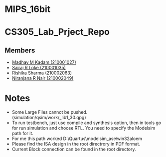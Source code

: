 # MIPS_16bit

# CS305_Lab_Prject_Repo

## Members
- [Madhav M Kadam (210001027)](https://github.com/madhaviit)
- [Sairaj R Loke (210001035)](https://github.com/SairajLoke)
- [Rishika Sharma (210002063)](https://github.com/gravityinescapable)
- [Niranjana R Nair (210002049)](https://github.com/NiranjanaNair27)

# Notes
- Some Large Files cannot be pushed. (simulation/qsim/work/_lib1_30.qpg)
- To run testbench, just use compile and synthesis option, then in tools go for run simulation and choose RTL. You need to specify the Modelsim path for it.
- For me this path worked D:\Quartus\modelsim_ase\win32aloem
- Please find the ISA design in the root directrory in PDF format.
- Current Block connection can be found in the root directory.
